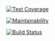 [![Test Coverage](https://api.codeclimate.com/v1/badges/7789d7492b5bfb6c125d/test_coverage)](https://codeclimate.com/github/ak1sby/project-lvl1-s168/test_coverage)

[![Maintainability](https://api.codeclimate.com/v1/badges/7789d7492b5bfb6c125d/maintainability)](https://codeclimate.com/github/ak1sby/project-lvl1-s168/maintainability)

[![Build Status](https://travis-ci.org/ak1sby/project-lvl1-s168.svg?branch=master)](https://travis-ci.org/ak1sby/project-lvl1-s168)
